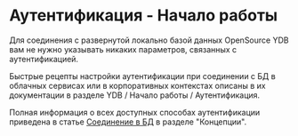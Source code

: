 # Аутентификация - Начало работы

Для соединения с развернутой локально базой данных OpenSource YDB вам не нужно указывать никаких параметров, связанных с аутентификацией.

Быстрые рецепты настройки аутентификации при соединении с БД в облачных сервисах или в корпоративных контекстах описаны в их документации в разделе YDB / Начало работы / Аутентификация.

Полная информация о всех доступных способах аутентификации приведена в статье [Соединение в БД](../../concepts/connect.md) в разделе "Концепции".
